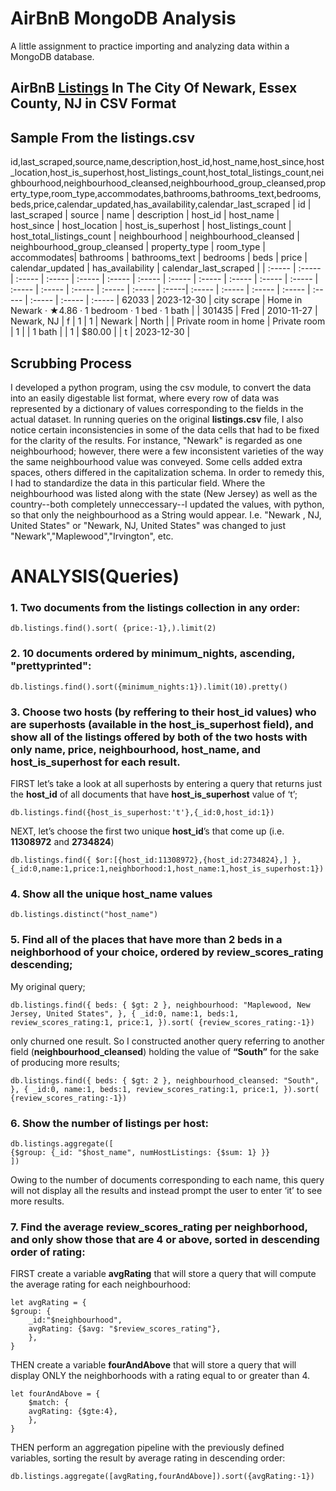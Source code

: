# AirBnB MongoDB Analysis

A little assignment to practice importing and analyzing data within a MongoDB database.

## AirBnB [Listings](./data/listings.csv) In The City Of Newark, Essex County, NJ in CSV Format  

## Sample From the listings.csv    
id,last_scraped,source,name,description,host_id,host_name,host_since,host_location,host_is_superhost,host_listings_count,host_total_listings_count,neighbourhood,neighbourhood_cleansed,neighbourhood_group_cleansed,property_type,room_type,accommodates,bathrooms,bathrooms_text,bedrooms,beds,price,calendar_updated,has_availability,calendar_last_scraped
| id | last_scraped | source | name | description | host_id | host_name | host_since | host_location | host_is_superhost | host_listings_count | host_total_listings_count | neighbourhood | neighbourhood_cleansed | neighbourhood_group_cleansed | property_type | room_type | accommodates| bathrooms | bathrooms_text | bedrooms | beds | price | calendar_updated | has_availability | calendar_last_scraped |
 | :----- | :----- | :----- | :----- | :----- | :----- | :----- | :----- | :----- | :----- | :----- | :----- | :----- | :----- | :----- | :----- | :----- | :-----| :----- | :----- | :----- | :----- | :----- | :----- | :----- | :----- |
62033 | 2023-12-30 | city scrape | Home in Newark · ★4.86 · 1 bedroom · 1 bed · 1 bath |  | 301435 | Fred | 2010-11-27 | Newark, NJ | f | 1 | 1 | Newark | North |  | Private room in home | Private room | 1 |  | 1 bath |  | 1 | $80.00 |  | t | 2023-12-30 |    
## Scrubbing Process
I developed a python program, using the csv module, to convert the data into an easily digestable list format, where every row of data was represented by a dictionary of values corresponding to the fields in the actual dataset. In running queries on the original **listings.csv** file, I also notice certain inconsistencies in some of the data cells that had to be fixed for the clarity of the results. For instance, "Newark" is regarded as one neighbourhood; however, there were a few inconsistent varieties of the way the same neighbourhood value was conveyed. Some cells added extra spaces, others differed in the capitalization schema. In order to remedy this, I had to standardize the data in this particular field. Where the neighbourhood was listed along with the state (New Jersey) as well as the country--both completely unneccessary--I updated the values, with python, so that only the neighbourhood as a String would appear. I.e. "Newark , NJ, United States" or "Newark, NJ, United States" was changed to just "Newark","Maplewood","Irvington", etc.
# ANALYSIS(Queries)
### 1. Two documents from the listings collection in any order:
```mongodb
db.listings.find().sort( {price:-1},).limit(2)
```
### 2. 10 documents ordered by **minimum_nights**, ascending, "prettyprinted":
```
db.listings.find().sort({minimum_nights:1}).limit(10).pretty()
```
### 3. Choose two hosts (by reffering to their **host_id** values) who are superhosts (available in the **host_is_superhost field**), and show all of the listings offered by both of the two hosts with only **name**, **price**, **neighbourhood**, **host_name**, and **host_is_superhost** for each result.  
FIRST let’s take a look at all superhosts by entering a query that returns just the **host_id** of all documents that have **host_is_superhost** value of ‘t’;
```
db.listings.find({host_is_superhost:'t'},{_id:0,host_id:1})
```  
NEXT, let’s choose the first two unique **host_id**’s that come up (i.e. **11308972** and **2734824**)   
```
db.listings.find({ $or:[{host_id:11308972},{host_id:2734824},] },{_id:0,name:1,price:1,neighborhood:1,host_name:1,host_is_superhost:1})
```
### 4. Show all the unique **host_name** values
```
db.listings.distinct("host_name")
```
### 5. Find all of the places that have more than 2 beds in a neighborhood of your choice, ordered by **review_scores_rating** descending;  
My original query;
```
db.listings.find({ beds: { $gt: 2 }, neighbourhood: "Maplewood, New Jersey, United States", }, { _id:0, name:1, beds:1, review_scores_rating:1, price:1, }).sort( {review_scores_rating:-1})
```  
only churned one result. So I constructed another query referring to another field (**neighbourhood_cleansed**) holding the value of **“South”** for the sake of producing more results;   
```
db.listings.find({ beds: { $gt: 2 }, neighbourhood_cleansed: "South", }, { _id:0, name:1, beds:1, review_scores_rating:1, price:1, }).sort( {review_scores_rating:-1})
```
### 6. Show the number of listings per host:
```
db.listings.aggregate([
{$group: {_id: "$host_name", numHostListings: {$sum: 1} }}
])
```  
Owing to the number of documents corresponding to each name, this query will not display all the results and instead prompt the user to enter ‘it’ to see more results.
### 7. Find the average **review_scores_rating** per neighborhood, and only show those that are 4 or above, sorted in descending order of rating:  
FIRST create a variable **avgRating** that will store a query that will compute the average rating for each neighbourhood:
```
let avgRating = {
$group: {
    _id:"$neighbourhood",
    avgRating: {$avg: "$review_scores_rating"},
    },
}
```    
THEN create a variable **fourAndAbove** that will store a query that will display ONLY the neighborhoods with a rating equal to or greater than 4.  
```
let fourAndAbove = {
    $match: {
    avgRating: {$gte:4},
    },
}
```    
THEN perform an aggregation pipeline with the previously defined variables, sorting the result by average rating in descending order:  
```
db.listings.aggregate([avgRating,fourAndAbove]).sort({avgRating:-1})
```